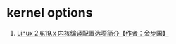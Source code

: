 # kernel options

1. [Linux 2.6.19.x 内核编译配置选项简介【作者：金步国】](http://bbs.ednchina.com/BLOG_ARTICLE_123255.HTM)
